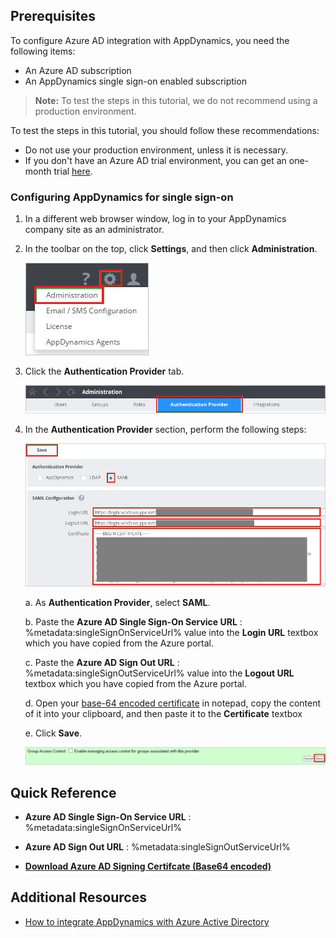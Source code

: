 ## Prerequisites

To configure Azure AD integration with AppDynamics, you need the following items:

- An Azure AD subscription
- An AppDynamics single sign-on enabled subscription

> **Note:**
> To test the steps in this tutorial, we do not recommend using a production environment.

To test the steps in this tutorial, you should follow these recommendations:

- Do not use your production environment, unless it is necessary.
- If you don't have an Azure AD trial environment, you can get an one-month trial [here](https://azure.microsoft.com/pricing/free-trial/).

### Configuring AppDynamics for single sign-on

1. In a different web browser window, log in to your AppDynamics company site as an administrator.

2. In the toolbar on the top, click **Settings**, and then click **Administration**.
   
    ![Administration](./media/ic790216.png "Administration")

3. Click the **Authentication Provider** tab.
   
    ![Authentication Provider](./media/ic790224.png "Authentication Provider")

4. In the **Authentication Provider** section, perform the following steps:
   
    ![SAML Configuration](./media/ic790225.png "SAML Configuration")   

    a. As **Authentication Provider**, select **SAML**.

    b. Paste the **Azure AD Single Sign-On Service URL** : %metadata:singleSignOnServiceUrl% value into the **Login URL** textbox which you have copied from the Azure portal.

    c. Paste the **Azure AD Sign Out URL** : %metadata:singleSignOutServiceUrl% value into the **Logout URL** textbox which you have copied from the Azure portal.
       
    d. Open your [base-64 encoded certificate](%metadata:certificateDownloadBase64Url%) in notepad, copy the content of it into your clipboard, and then paste it to the **Certificate** textbox

    e. Click **Save**.

     ![Save](./media/ic777673.png "Save")

## Quick Reference

* **Azure AD Single Sign-On Service URL** : %metadata:singleSignOnServiceUrl%

* **Azure AD Sign Out URL** : %metadata:singleSignOutServiceUrl%

* **[Download Azure AD Signing Certifcate (Base64 encoded)](%metadata:certificateDownloadBase64Url%)**



## Additional Resources

* [How to integrate AppDynamics with Azure Active Directory](https://docs.microsoft.com/azure/active-directory/active-directory-saas-appdynamics-tutorial)
